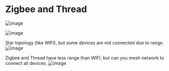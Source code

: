 # Zigbee and Thread 


![image](https://user-images.githubusercontent.com/42329930/219975207-31e43e2b-05e6-421f-8a4e-d98a0ec3edaf.png)

![image](https://user-images.githubusercontent.com/42329930/219975239-4d6915cc-91e4-456f-8bd3-85dc410e0605.png)

Star topology (like WIFI), but some devices are not connected due to range. 
![image](https://user-images.githubusercontent.com/42329930/219975416-2c193adc-004c-4d70-9fb8-2a32b03fc38a.png)


Zigbee and Thread have less range than WIFI, but can you mesh network to connect all devices. 
![image](https://user-images.githubusercontent.com/42329930/219975267-77619c79-e056-4efa-80f5-659347be61a2.png)
